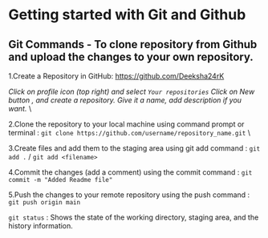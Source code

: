 # Getting started with Git and Github

## Git Commands - To clone repository from Github and upload the changes to your own repository.

1.Create a Repository in GitHub: https://github.com/Deeksha24rK

_Click on profile icon (top right) and select `Your repositories`
Click on New button , and create a repository. Give it a name, add description if you want._ \

2.Clone the repository to your local machine using command prompt or terminal : `git clone https://github.com/username/repository_name.git` \

3.Create files and add them to the staging area using git add command : `git add .` / `git add <filename>`

4.Commit the changes (add a comment) using the commit command : `git commit -m "Added Readme file"`

5.Push the changes to your remote repository using the push command : `git push origin main`

`git status` : Shows the state of the working directory, staging area, and the history information.
